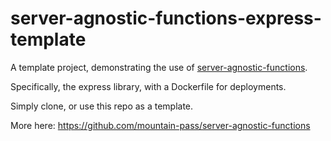 # server-agnostic-functions-express-template

A template project, demonstrating the use of [server-agnostic-functions](https://github.com/mountain-pass/server-agnostic-functions).

Specifically, the express library, with a Dockerfile for deployments.

Simply clone, or use this repo as a template.

More here: https://github.com/mountain-pass/server-agnostic-functions

